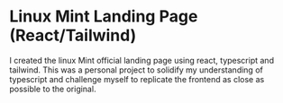 # Linux Mint Landing Page (React/Tailwind)

I created the linux Mint official landing page using react, typescript and tailwind. 
This was a personal project to solidify my understanding of typescript and challenge myself to replicate the frontend as close as possible to the original.
